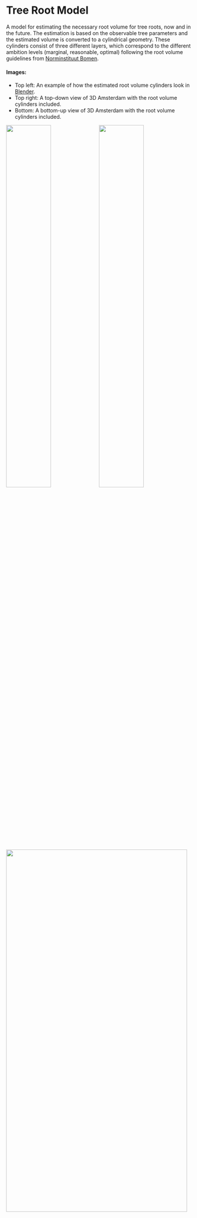 # Tree Root Model 

A model for estimating the necessary root volume for tree roots, now and in the future. The estimation is based on the observable tree parameters and the estimated volume is converted to a cylindrical geometry. These cylinders consist of three different layers, which correspond to the different ambition levels (marginal, reasonable, optimal) following the root volume guidelines from [Norminstituut Bomen](https://www.norminstituutbomen.nl/).

#### Images:
* Top left: An example of how the estimated root volume cylinders look in [Blender](https://www.blender.org/).
* Top right: A top-down view of 3D Amsterdam with the root volume cylinders included.
* Bottom: A bottom-up view of 3D Amsterdam with the root volume cylinders included. 

<img src="plots/cilinders.png"  width=49% height=50%> <img src="plots/topdown.png"  width=49% height=50%> 
<img src="plots/bottomup.png"  width=98.5% height=50%> 


## About the Project
This project is an internship thesis for the Master Computational Science at the University of Amsterdam. It was created in the [3D Amsterdam](https://3d.amsterdam.nl/) team and the results are included there (TODO is dat uiteindelijk wel zo?). 

We developed three different methods: the static, tree dictionary, and tree growth method. For more information about the methods, see How it Works. For the thesis, the different methods were first tested and validated on three different subregions in Amsterdam: het Wallengebied, IJburg, and Sarphatipark. Based on these experiments, the tree dictionary method was used to run the model for the tree datasets of the whole city of Amsterdam. 

The model needs at least some input about the tree, depending on which of the three methods a user wants to use (see Usage). The model also needs information about the BGT and maaiveld (AHN) at the location of the input trees. If this is not known by the user, the model requests them via URL. Lastly, the model needs a mesh of Gemiddeld Hoogste Grondwaterstand (GHG, average highest groundwater level) measurements (see Usage). 

The main function in the model outputs NumPy arrays. With another script in the model, they can be converted to [CityJSON](https://www.cityjson.org/) files. For including the root volume cylinders in 3D Amsterdam, they had to be converted to binary format using the [Tile Bake Tool](https://github.com/Amsterdam/CityDataToBinaryModel) developed by the 3D Amsterdam team. 



### Built with
* [Pandas](https://pandas.pydata.org/docs/index.html)
* [NumPy](https://numpy.org/)
* [Math](https://docs.python.org/3/library/math.html#module-math)
* [Os](https://docs.python.org/3/library/os.html#module-os)
* [Json](https://docs.python.org/3/library/json.html#module-json)
* [Vedo](https://vedo.embl.es/)
* [Urllib](https://docs.python.org/3/library/urllib.html#module-urllib)
* [Copy](https://docs.python.org/3/library/copy.html)
* [Matplotlib](https://matplotlib.org/) 
* [Rijksdriehoek](https://pypi.org/project/rijksdriehoek/) 
* [PyShp](https://pypi.org/project/pyshp/)
* [BS4](https://www.crummy.com/software/BeautifulSoup/bs4/doc/)

---
## Project Structure 
There are the following folders in the structure:
1) [`data`](./data): Contains files with the tree information that was used in the project, the root volume numbers from Boommonitor, and the growth equations from the Urban Tree Database. 
2) [`grondwater`](./grondwater): Contains the groundwater data CSVs from Waternet for the subregions used in this project (downloaded in March 2022), some NumPy and Dataframe files containing GHG values of the subregions (from January-May 2022), and the mesh of GHG values for Amsterdam (one with holes and one filled, created in May 2022). 
3) [`output`](./output): Contains the CityJSON files for the different subregions, methods and years, and the numpy files for the subregions and the whole city. 
4) [`output_bin`](./output_bin): Contains the binary and gltf tiles of subregion het Wallengebied. 
5) [`plots`](./plots): Contains the figures resulting from the validation and that are included in the report. 
6) [`validation`](./validation): Contains the code used for the validation. This is only functioning as example since most validation data is not publicly available, like the road damage reports and ground radar scans, so it is impossible to rerun most code for other users. 

These are the most important scripts for using the model:
1) [`main_code.py`](./main_code.py): For running the model, takes the input parameters and estimates the corresponding necessary root volume in NumPy arrays. 
2) [`data_to_cityjson.py`](./data_to_cityjson.py): For converting the NumPy arrays to CityJSON geometry.
3) [`GHG_calculator.py`](./GHG_calculator.py): For calculating the GHG values from the Waternet groundwater measurement CSVs. 
4) [`interpolation.py`](./interpolation.py): For interpolating the GHG values to a mesh. 

The other scripts and files are: 
1) [`ahn_reader.py`](./ahn_reader.py): For making URL requests for the AHN and RIVM data, which determine the tree height when unknown and the ground level height. 
2) [`bgt_reader.py`](./bgt_reader.py): For making URL requests to the BGT values. It also contains code for classifying the returned BGT value as a corresponding soil profile type. 
3) [`boommonitor_calc.py`](./boommonitor_calc.py`): Calculates the initial root volume numbers and growth per year numbers using the boommonitor info in the data folder. 
4) [`city_to_binary.py`](./city_to_binary.py): For converting the CityJSON files to binary. This needs the [Tile Bake Tool](https://github.com/Amsterdam/CityDataToBinaryModel) developed by the 3D Amsterdam team. 
5) [`cityjson_converter.py`](./cityjson_converter.py): Contains the functionality for converting the NumPy arrays to CityJSONs.
6) [`method_static.py`](./method_static.py), [`method_treedict.py`](./method_treedict.py), and [`method_treegrowth.py`](./method_treegrowth.py): Contain the code for respectively the static, tree dictionary and tree growth methods. 
7) [`rootvolume.py`](./rootvolume.py): For classifying height and crown sizes and determining the root volume. 
8) [`select_climate.py`](./select_climate.py): For selecting a climate region in the tree growth equation database in the data folder. The project used the Pacific Northwest. 
9) [`select_trees.py`](./select_trees.py): Used to select trees for the different subregions out of the total Amsterdam tree data. Can probably be done faster using for example [QGIS](https://qgis.org/nl/site/) if the user knows to use that. 
10) [`timedependency.py`](./timedependency.py): contains the allometric growth equations and functions that use them for predictions about the height and crown size of the trees. 
11) [`treedict.py`](./treedict.py): contains the tree dictionary used in the tree dictionary method, as well as a list of fast growing tree genera. 
12) [`root_config.json`](./root_config.json): Configuration file that was created for using the [Tile Bake Tool](https://github.com/Amsterdam/CityDataToBinaryModel).

---
## Installation 
1) Make sure to have Python version 3.8.5 installed on your machine. This project used [Anaconda](https://www.anaconda.com/), which comes with Python and a lot of nice libraries, as well as a terminal.

2) Clone this repository using the terminal:
    ```bash
    git clone https://github.com/reitsmairis/tree_root_model
    ```
3) Install all dependencies listed above: 
    ```bash
    pip install -r requirements.txt
    ```
---
## Usage
### Necessary input
The file [`data/template.csv`](./data/template.csv) is a template for the input parameters related to the tree. This is a CSV separated by ';', just like the CSVs for the trees that the city of Amsterdam uses (TODO daarheen verwijzen). The template adapted the same column headers as those CSV files. The template contains additional columns as well: 'Boomkroon', 'RD_X', 'RD_Y', 'BGT_class', 'maaiveld', and 'GHG'. If the user knows these values, they should be filled in. If the values are unknown for all trees, these columns should be deleted such that they can be created and filled in by the model. The list below explains what to fill in for a specific tree: 

TODO dit weg denkik: 
If the crown size ('Boomkroon') or tree height ('Boomhoogte) are unkown for a specific tree, their CSV entry should be 'Onbekend'. If the year of plantation ('Plantjaar') is unkown, it should be 0. This is adapted from the city of Amsterdam CSV files, so running the model with these files should work instantly.

* OBJECTNUMMER: object number, is used for giving the root volume cylinder an ID if Boomnummer is unknown ('Onbekend')
* Boomnummer: tree number, is used for giving the root volume cylinder an ID. Fill in 'Onbekend' when unknown. 
* Soortnaam_WTS: scientific species name, determines the species of the tree. Fill in 'Onbekend' when unknown. 
* Boomtype: tree type, determines the tree type (e.g., shape or pollard tree). Fill in 'Onbekend' when unkown. 
* Boomhoogte: tree height, can be a float, int or string range (e.g, '15 tot 18 m' or 12.2). Fill in 'Onbekend' when unkown.
* Boomkroon: crown diameter, can be a float or int. Fill in 'Onbekend' when unkown.
* Plantjaar: year of plantation. Fill in 0 when unkown.
* LNG: longitude of tree position in WGS84 coordinates.
* LAT: latitude of tree position in WGS84 coordinates. 
* RD_X: x-coordinate of tree position in RD.
* RD_Y: y-coordinate of tree position in RD. 
* BGT_CLASS: soil profile type at tree location, should be left empty when unknown.
* maaiveld: ground level height (AHN) at tree location (WRT NAP), should be left empty when unknown.
* GHG: average heighest groundwater level at tree location (WRT NAP), should be left empty when unknown.

The following input is required (or optional) when using the three different methods:

* Static method: 
    * Boomhoogte
    * Boomkroon
    * Soortnaam_WTS (optional, assume regular growing tree if unknown)
* Tree dictionary method:
    *  Soortnaam_WTS
    *  Tree dictionary: [`treedict.py`](./treedict.py)
*  Tree growth method:
    * Soortnaam_WTS
    * Growth equations from the Urban Tree Database: [`data/RDS-2016-0005`](./data/RDS-2016-0005) 
* For alle three methods:
    * Plantjaar
    * either Boomnummer or OBJECTNUMMER
    * either LNG and LAT or RD_X and RD_Y
    * Boomtype (optional, assume regular tree if unknown)
    * BGT_CLASS (optional, can be requested via URL if unknown)
    * maaiveld (AHN ground level) value (optional, can be requested via URL if unknown)
    * GHG (average highest groundwater level) value (optional, but see explanation below)
    
Concerning the GHG: 
TODO Grondwater meer uitleggen

### TODO example how to run main

### TODO output numpy files uitleggen

### TODO uitleggen hoe naar cityjson / binary gaan

---

## How it Works
The model consists of three different methods that vary sligthly in input parameters (see Usage). This section shows the pipeline diagrams corresponding to the different methods. 

#### The static method
The first method is the static method. This method uses the height and crown information of a tree to estimate the root volume. For the project, we had access to height and crown information from 2020. The static method estimates the future root volumes based on these values as well.

<figure>
<img src="plots/pipeline_static.png" alt="Trulli" style="width:100%">
</figure>

#### The tree dictionary method
The second method is the tree dictionary method. This method uses the height and crown information from the tree dictionary, which contains the height and crown information for a fully mature tree, based on their species. The tree dictionary contains this information for the 15 most occuring tree genera in Amsterdam. 

<figure>
<img src="plots/pipeline_dict.png" alt="Trulli" style="width:100%">
</figure>



#### The tree growth method
The third method is the tree growth method. This method uses the equations from the Urban Tree Database to predict the height and crown size for a specific year based on the age of a tree. These equations are species-dependent, and are created for the most occuring tree genera in the US. 

<figure>
<img src="plots/pipeline_time.png" alt="Trulli" style="width:100%">
</figure>

#### Volume to cylinders
The three methods convert the input parameters to an estimated root volume. This estimated root volume needs to be converted to a cylinder. The height of this cylinder is determined by the difference between the ground level and the average highest groundwater level (GHG). With the height and the volume, the cylinder radius can also be determined. 

#### Want to know more?
The project structure section lists the model scripts and a short description. For a more elaborate explanantion of how the model works see (TODO linkje naar mn report). This report also contains the validation experiments, comparison between the methods, and the conclusions of the thesis project. 

---
## License
TODO 

---


## Contact

Iris Reitsma - reitsmairis@gmail.com 

LinkedIn: https://www.linkedin.com/in/iris-reitsma-269209139/ 

Project link: https://github.com/reitsmairis/tree_root_model 

---

## Acknowledgements 

#### Input data: 
* The files in data/boommonitor_data contain root volume numbers from the calculation tool [Boommonitor](https://www.norminstituutbomen.nl/instrumenten/boommonitor/) from [Norminstituut Bomen](https://www.norminstituutbomen.nl/). These numbers can be accessed with a license. These guideline numbers are used to estimate the root volume for a tree with specific input parameters. 
* The file data/Cobra.data.csv contains the crown areas and diameters and other information about trees in three subregions of Amsterdam (Wallengebied, Sarphatipark, IJburg). This data is delivered by [Cobra Groeninzicht](https://www.cobra-groeninzicht.nl/). The data was used as input for the static method and to validate the crown predictions of the tree dictionary method. 
* The other tree data is from the city of Amsterdam and publicly available [here](https://maps.amsterdam.nl/open_geodata/). 
* The growth equation information in [`data/RDS-2016-0005`](./data/RDS-2016-0005) data/RDS-2016-0005 is from the [Urban Tree Database](https://www.fs.usda.gov/rds/archive/Catalog/RDS-2016-0005) and was made available by the [Forest Service U.S. Department of Agriculture](https://www.fs.usda.gov/treesearch/pubs/52933).
* The groundwater level measurements are done by Waternet and can be downloaded [here](https://maps.waternet.nl/kaarten/peilbuizen.html). 

#### Validation data: 
* [Terra Nostra](https://www.terranostra.nu/nl) delivered the ground radar data and the report of their investigation. 
* The department of municipal management ('afdeling stedelijk beheer') of the city of Amsterdam provided road inspection data ('inspectiegegevens') concerning root lifting. 
* The citizen reports about root lifting were made available by the [Signalen Informatievoorziening Amsterdam](https://openresearch.amsterdam/nl/page/39785/de-signalen-informatievoorziening-amsterdam-sia). 

#### Other: 
* The tool for converting the CityJSON files to binary format (Tile Bake Tool) is developed by the 3D Amsterdam team and available [here](https://github.com/Amsterdam/CityDataToBinaryModel). 
